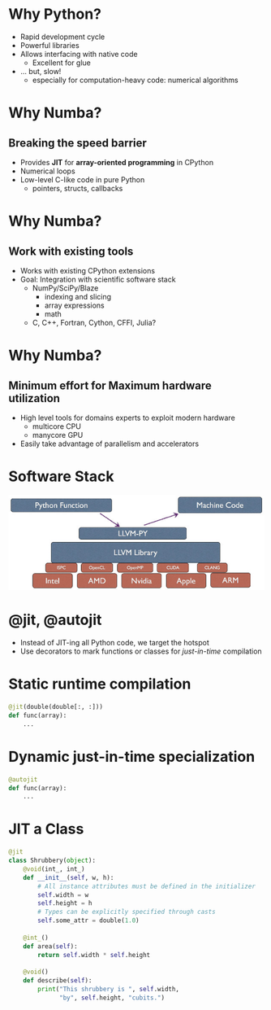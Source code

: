 # Why Python?

- Rapid development cycle
- Powerful libraries
- Allows interfacing with native code
    - Excellent for glue
- ... but, slow!
    - especially for computation-heavy code: numerical algorithms

# Why Numba?

## Breaking the speed barrier

- Provides **JIT** for **array-oriented programming** in CPython
- Numerical loops
- Low-level C-like code in pure Python
    - pointers, structs, callbacks

# Why Numba?

## Work with existing tools

- Works with existing CPython extensions
- Goal: Integration with scientific software stack
    - NumPy/SciPy/Blaze
        - indexing and slicing
        - array expressions
        - math
    - C, C++, Fortran, Cython, CFFI, Julia?
    
# Why Numba?

## Minimum effort for Maximum hardware utilization

- High level tools for domains experts to exploit modern hardware
    - multicore CPU
    - manycore GPU
- Easily take advantage of parallelism and accelerators

<!--- Add graphic for array-oriented programming -->


# Software Stack

![Software Stack](software_stack.jpg)

# @jit, @autojit

- Instead of JIT-ing all Python code, we target the hotspot
- Use decorators to mark functions or classes for *just-in-time* compilation

# Static runtime compilation

```python
@jit(double(double[:, :]))
def func(array):
    ...
```

# Dynamic just-in-time specialization

```python
@autojit
def func(array):
    ...
```

# JIT a Class

```python
@jit
class Shrubbery(object):
    @void(int_, int_)
    def __init__(self, w, h):
        # All instance attributes must be defined in the initializer
        self.width = w
        self.height = h
        # Types can be explicitly specified through casts
        self.some_attr = double(1.0)

    @int_()
    def area(self):
        return self.width * self.height

    @void()
    def describe(self):
        print("This shrubbery is ", self.width,
              "by", self.height, "cubits.")

```

